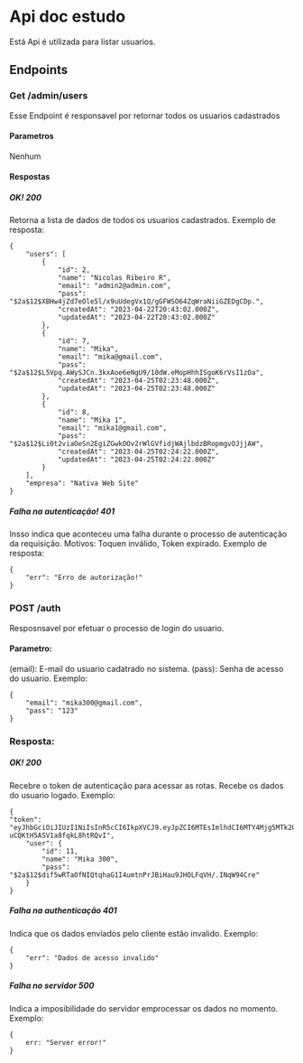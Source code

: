 # Api doc estudo
Está Api é utilizada para listar usuarios.
## Endpoints
### Get /admin/users
Esse Endpoint é responsavel por retornar todos os usuarios cadastrados
#### Parametros
Nenhum
#### Respostas
##### OK! 200
Retorna a lista de dados de todos os usuarios cadastrados.
Exemplo de resposta:
```
{
    "users": [
        {
            "id": 2,
            "name": "Nicolas Ribeiro R",
            "email": "admin2@admin.com",
            "pass": "$2a$12$XBHw4jZd7eOle5l/x9uUdegVx1Q/gGFWSO64ZqWraNiiGZEDgCDp.",
            "createdAt": "2023-04-22T20:43:02.000Z",
            "updatedAt": "2023-04-22T20:43:02.000Z"
        },
        {
            "id": 7,
            "name": "Mika",
            "email": "mika@gmail.com",
            "pass": "$2a$12$L5Vpq.AWySJCn.3kxAoe6eNgU9/10dW.eMopHhhISgoK6rVsI1zOa",
            "createdAt": "2023-04-25T02:23:48.000Z",
            "updatedAt": "2023-04-25T02:23:48.000Z"
        },
        {
            "id": 8,
            "name": "Mika 1",
            "email": "mika1@gmail.com",
            "pass": "$2a$12$Li0t2viaOeSn2EgiZGwkOOv2rWlGVfidjWAjlbdzBRopmgvOJjjAW",
            "createdAt": "2023-04-25T02:24:22.000Z",
            "updatedAt": "2023-04-25T02:24:22.000Z"
        }
    ],
    "empresa": "Nativa Web Site"
}
```
##### Falha na autenticação! 401
Insso indica que aconteceu uma falha durante o processo de autenticação da requisição. Motivos: Toquen inválido, Token expirado.
Exemplo de resposta:
```
{
    "err": "Erro de autorização!"
}

```

### POST /auth
Resposnsavel por efetuar o processo de login do usuario.
#### Parametro:
(email): E-mail do usuario cadatrado no sistema.
(pass): Senha de acesso do usuario.
Exemplo:
```
{
    "email": "mika300@gmail.com",
    "pass": "123"
}
```
### Resposta:
##### OK! 200
Recebre o token de autenticação para acessar as rotas.
Recebe os dados do usuario logado.
Exemplo:
```
{
"token": "eyJhbGciOiJIUzI1NiIsInR5cCI6IkpXVCJ9.eyJpZCI6MTEsImlhdCI6MTY4Mjg5MTk2OCwiZXhwIjoxNjgyOTEzNTY4fQ.uaBTCLw243P2nZY7wg-uCQKtH5ASV1a8fqkL8htRQvI",
    "user": {
        "id": 11,
        "name": "Mika 300",
        "pass": "$2a$12$dif5wRTaOfNIQtqhaG1I4umtnPrJBiHau9JHOLFqVH/.INqW94Cre"
    }
}
```

##### Falha na authenticação 401
Indica que os dados enviados pelo cliente estão invalido.
Exemplo:
```
{
    "err": "Dados de acesso invalido"
}
```
##### Falha no servidor 500
Indica a imposibilidade do servidor emprocessar os dados no momento.
Exemplo:
```
{
    err: "Server error!"
}
```



